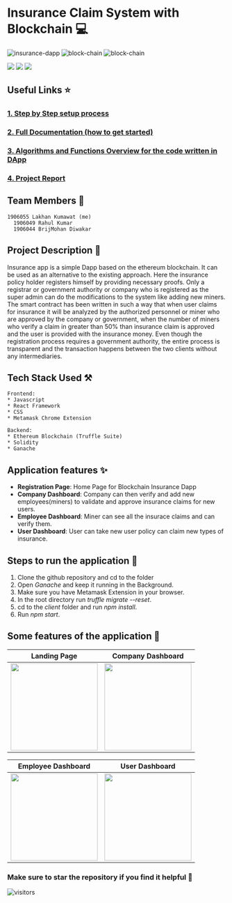 # Insurance Claim System with Blockchain  💻

![insurance-dapp](https://user-images.githubusercontent.com/55774240/168523667-c581e84e-5039-4e33-8631-a20dd8f14994.svg)
![block-chain](https://user-images.githubusercontent.com/55774240/168523765-29bf2ded-e448-44bc-beda-f89735977577.svg)
![block-chain](https://forthebadge.com/images/badges/contains-17-coffee-cups.svg)

<img src="https://img.shields.io/badge/Ethereum-20232A?style=for-the-badge&logo=ethereum&logoColor=white">
<img src="https://img.shields.io/badge/React-20232A?style=for-the-badge&logo=react&logoColor=61DAFB">
<a href="LICENSE"><img src="https://img.shields.io/static/v1?label=license&message=MIT&color=green"></a>

## Useful Links ⭐
### [1. Step by Step setup process](https://docs.google.com/document/d/1ckNbFSvRL5nds7QT1TUm_JlH_3IzqjxnRFGvbF6sv2U/edit?usp=sharing) 
### [2. Full Documentation (how to get started)](https://docs.google.com/document/d/1ynClS7kEH5Kis61t5U79GoZS8bsrk5vxRFzo8rUE_Xk/edit?usp=sharing)
### [3. Algorithms and Functions Overview for the code written in DApp](https://docs.google.com/document/d/1-ZXigzEItj4iuflfVJlX_LENoXQ2Syix7t0c6K95czE/edit?usp=sharing)
### [4. Project Report](https://docs.google.com/document/d/1_-Wazme-RLkYtYMPrc6Wm93UHovB_Rh45dow2oea57U/edit?usp=sharing)

## Team Members 🦖
```
1906055 Lakhan Kumawat (me)
  1906049 Rahul Kumar
  1906044 BrijMohan Diwakar
```

## Project Description 📝

Insurance app is a simple Dapp based on the ethereum blockchain. It can be used as an alternative to the existing approach. Here the insurance policy holder registers himself by providing necessary proofs. Only a registrar or government authority or company who is registered as the super admin can do the modifications to the system like adding new miners. The smart contract has been written in such a way that when user claims for insurance it will be analyzed by the authorized personnel or miner who are approved by the company or government, when the number of miners who verify a claim in greater than 50% than insurance claim is approved and the user is provided with the insurance money. Even though the registration process requires a government authority, the entire process is transparent and the transaction happens between the two clients without any intermediaries.



## Tech Stack Used ⚒

	Frontend:
	* Javascript
    * React Framework
	* CSS
    * Metamask Chrome Extension

	Backend:
	* Ethereum Blockchain (Truffle Suite)
    * Solidity
    * Ganache


## Application features ✨

* **Registration Page**: Home Page for Blockchain Insurance Dapp 
* **Company Dashboard**: Company can then verify and add new employees(miners) to validate and approve insurance claims for new users.
* **Employee Dashboard**: Miner can see all the insurace claims and can verify them.
* **User Dashboard**: User can take new user policy can claim new types of insurance.





## Steps to run the application 🚩
1. Clone the github repository and cd to the folder 
2. Open _Ganache_ and keep it running in the Background.
3. Make sure you have Metamask Extension in your browser.
4. In the root directory run _truffle migrate --reset_.
5. cd to the _client_ folder and run _npm install_.
6. Run _npm start_.


## Some features of the application 💎

Landing Page                   |                   Company Dashboard
:---------------------------------:        |      :------------------------------:
<img src="https://user-images.githubusercontent.com/55774240/168523199-b2e39162-4252-4cba-8e5d-e75e2c3b2554.png" height="200">  | <img src="https://user-images.githubusercontent.com/55774240/168523190-e2fb6ca3-5797-40a9-a3af-623fe761e550.png" height="200">

Employee Dashboard                   |                   User Dashboard
:---------------------------------:        |      :------------------------------:
<img src="https://user-images.githubusercontent.com/55774240/168523195-7129e197-0ebc-4887-ad7a-724bd095b3ad.png" height="200">     |<img src="https://user-images.githubusercontent.com/55774240/168523197-8b9457c9-eec5-4323-b884-103bb1e0ebc4.png" height="200"> |


### Make sure to star the repository if you find it helpful 👀
![visitors](https://visitor-badge.laobi.icu/badge?page_id=Lakhankumawat.Insurance-Dapp)


